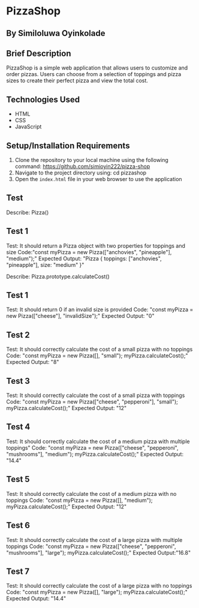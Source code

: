 # PizzaShop

## By Similoluwa Oyinkolade

## Brief Description

PizzaShop is a simple web application that allows users to customize and order pizzas. Users can choose from a selection of toppings and pizza sizes to create their perfect pizza and view the total cost.

## Technologies Used

- HTML
- CSS
- JavaScript

## Setup/Installation Requirements

1. Clone the repository to your local machine using the following command: https://github.com/simioyin222/pizza-shop
2. Navigate to the project directory using: cd pizzashop
3. Open the `index.html` file in your web browser to use the application






## Test 
Describe: Pizza()

## Test 1
Test: It should return a Pizza object with two properties for toppings and size
Code:"const myPizza = new Pizza(["anchovies", "pineapple"], "medium");"
Expected Output: "Pizza { toppings: ["anchovies", "pineapple"], size: "medium" }"

Describe: Pizza.prototype.calculateCost()

## Test 1
Test: It should return 0 if an invalid size is provided
Code: "const myPizza = new Pizza(["cheese"], "invalidSize");"
Expected Output: "0"

## Test 2
Test: It should correctly calculate the cost of a small pizza with no toppings
Code: "const myPizza = new Pizza([], "small"); myPizza.calculateCost();"
Expected Output: "8"

## Test 3
Test: It should correctly calculate the cost of a small pizza with toppings
Code: "const myPizza = new Pizza(["cheese", "pepperoni"], "small"); myPizza.calculateCost();"
Expected Output: "12"

## Test 4
Test: It should correctly calculate the cost of a medium pizza with multiple toppings"
Code: "const myPizza = new Pizza(["cheese", "pepperoni", "mushrooms"], "medium"); myPizza.calculateCost();"
Expected Output: "14.4"

## Test 5
Test: It should correctly calculate the cost of a medium pizza with no toppings
Code: "const myPizza = new Pizza([], "medium"); myPizza.calculateCost();"
Expected Output: "12"

## Test 6
Test: It should correctly calculate the cost of a large pizza with multiple toppings
Code: "const myPizza = new Pizza(["cheese", "pepperoni", "mushrooms"], "large"); myPizza.calculateCost();"
Expected Output:"16.8"

## Test 7
Test: It should correctly calculate the cost of a large pizza with no toppings
Code: "const myPizza = new Pizza([], "large"); myPizza.calculateCost();"
Expected Output: "14.4"